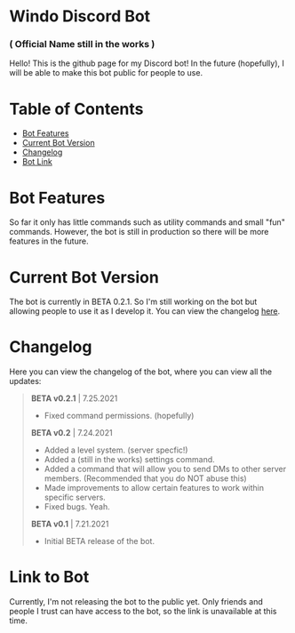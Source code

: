 # Windo Discord Bot
### ( Official Name still in the works )

Hello! This is the github page for my Discord bot! In the future (hopefully), I will be able to make this bot public for people to use.

# Table of Contents
- [Bot Features](https://github.com/MarkE16/WindoBot#bot-features)
- [Current Bot Version](https://github.com/MarkE16/WindoBot#current-bot-version)
- [Changelog](https://github.com/MarkE16/WindoBot#changelog)
- [Bot Link](https://github.com/MarkE16/WindoBot#link-to-bot)

# Bot Features
So far it only has little commands such as utility commands and small "fun" commands. However, the bot is still in production so there will be more features in the future.

# Current Bot Version
The bot is currently in BETA 0.2.1. So I'm still working on the bot but allowing people to use it as I develop it. You can view the changelog [here](https://github.com/MarkE16/WindoBot#changelog).

# Changelog
Here you can view the changelog of the bot, where you can view all the updates:  
> **BETA v0.2.1** | 7.25.2021
> - Fixed command permissions. (hopefully)
> 
> **BETA v0.2** | 7.24.2021
> - Added a level system. (server specfic!)
> - Added a (still in the works) settings command.
> - Added a command that will allow you to send DMs to other server members. (Recommended that you do NOT abuse this)
> - Made improvements to allow certain features to work within specific servers.
> - Fixed bugs. Yeah.
>
> **BETA v0.1** | 7.21.2021
> - Initial BETA release of the bot.

# Link to Bot
Currently, I'm not releasing the bot to the public yet. Only friends and people I trust can have access to the bot, so the link is unavailable at this time.
